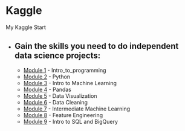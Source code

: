 # Kaggle
My Kaggle Start

- ## Gain the skills you need to do independent data science projects:
  - [Module 1](https://github.com/RuiFSP/Kaggle/tree/main/Intro_to_Programming) - Intro_to_programming        
  - [Module 2](https://github.com/RuiFSP/Kaggle/tree/main/Python) - Python 
  - [Module 3](https://github.com/RuiFSP/Kaggle/tree/main/Intro_to_Machine_Learning) - Intro to Machine Learning
  - [Module 4](https://github.com/RuiFSP/Kaggle/tree/main/Pandas) - Pandas
  - [Module 5](https://github.com/RuiFSP/Kaggle/tree/main/Data_Visualization) - Data Visualization
  - [Module 6](https://github.com/RuiFSP/Kaggle/tree/main/Data_Cleaning) - Data Cleaning
  - [Module 7](https://github.com/RuiFSP/Kaggle/tree/main/Intermediate_Machine_Learning) - Intermediate Machine Learning
  - [Module 8](https://github.com/RuiFSP/Kaggle/tree/main/Feature_Engineering) - Feature Engineering
  - [Module 9](https://github.com/RuiFSP/Kaggle/tree/main/Intro_to_SQL) - Intro to SQL and BigQuery
